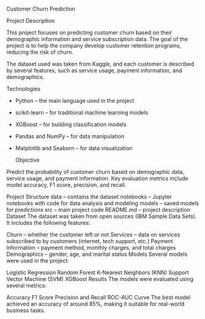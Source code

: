 Customer Churn Prediction

Project Description

This project focuses on predicting customer churn based on their demographic information and service subscription data. The goal of the project is to help the company develop customer retention programs, reducing the risk of churn.

The dataset used was taken from Kaggle, and each customer is described by several features, such as service usage, payment information, and demographics.

Technologies

- Python – the main language used in the project
- scikit-learn – for traditional machine learning models
- XGBoost – for building classification models
- Pandas and NumPy – for data manipulation
- Matplotlib and Seaborn – for data visualization

  Objective


Predict the probability of customer churn based on demographic data, service usage, and payment information. Key evaluation metrics include model accuracy, F1 score, precision, and recall.

Project Structure
data – contains the dataset
notebooks – Jupyter notebooks with code for data analysis and modeling
models – saved models for predictions
src – main project code
README.md – project description
Dataset
The dataset was taken from open sources (IBM Sample Data Sets). It includes the following features:

Churn – whether the customer left or not
Services – data on services subscribed to by customers (internet, tech support, etc.)
Payment Information – payment method, monthly charges, and total charges
Demographics – gender, age, and marital status
Models
Several models were used in the project:

Logistic Regression
Random Forest
K-Nearest Neighbors (KNN)
Support Vector Machine (SVM)
XGBoost
Results
The models were evaluated using several metrics:

Accuracy
F1 Score
Precision and Recall
ROC-AUC Curve
The best model achieved an accuracy of around 85%, making it suitable for real-world business tasks.

